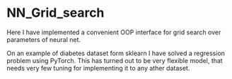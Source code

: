 # NN_Grid_search
Here I have implemented a convenient OOP interface for grid search over parameters of neural net.

On an example of diabetes dataset form sklearn I have solved a regression problem using PyTorch. 
This has turned out to be very flexible model, that needs very few tuning for implementing it to any ather dataset.
